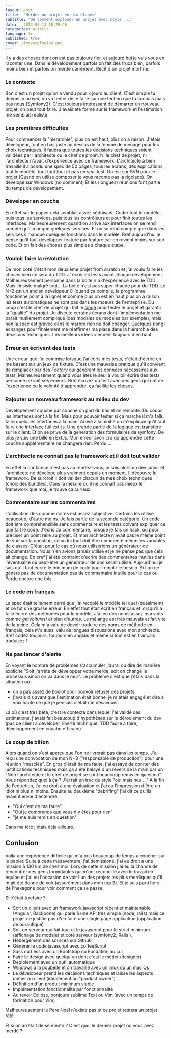 ```yaml
---
layout: post
title:  "Merder un projet en dix étapes"
subtitle: "Ou comment exploser un projet avec style ..."
date:   2013-06-13 18:29:46
categories: article
language: fr
published: true
cover: /img/explosion.png
---
```



Il y a des choses dont on est pas toujours fier, et aujourd'hui je vais vous en raconter une. 
Dans le dévelopement parfois on fait des trucs bien, parfois moins bien et parfois on merde carrément. 
Récit d'un projet mort né.

### Le contexte 
Bon c'est un projet qu'on a vendu pour x jours au client. C'est simple tu devrais y arriver, on va tenter de le faire sur une techno que tu connais mais pas nous (Symfony2). C'est toujours intéressant de démarrer un nouveau projet, on peut tout faire. 
J'avais été formé sur le framework et l'estimation me semblait réaliste. 

### Les premières difficultés
Pour commencer la "hierarchie", plus on est haut, plus on a raison. 
J'étais dévelopeur, tout en bas juste au dessus de la femme de ménage pour les choix techniques. 
Il faudra que toutes les décisions techniques soient validées par l'architecte ou le chef de projet.
Ni le chef de projet, ni l'architecte n'avait d'expérience avec ce framework.
L'architecte à bien travaillé il a pondu une spec de 50 pages, tous les écrans, des explications, tout le modèle, tout tout tout et pas un seul test. 
On est sur SVN pour le projet (Quand on utilise composer je vous raconte pas la rigolade). 
On dévelope sur Windows (no comment)
Et les (longues) réunions font partie du temps de dévelopement.

### Déveloper en couche
En effet sur le papier cela semblait assez séduisant. Coder tout le modèle, puis tous les services, puis tous les contrôleurs et pour finir toutes les interfaces. 
Malheureusement quand on arrive aux interfaces on se rend compte qu'il manque quelques services. Et on se rend compte que dans les services il manque quelques fonctions dans le modèle. Bref aujourd'hui je pense qu'il faut développer feature par feature car on revient moins sur son code. Et on fait des choses plus simples à chaque étape.

### Vouloir faire la révolution
De mon coté c'était mon deuxième projet from scratch et j'ai voulu faire les choses bien ce sera du TDD.
J' écris les tests avant chaque developement. Malheureusement personne dans la boîte n'a d'expérience avec le TDD. Mais j'insiste malgrè tout...
La boite n'est pas super chaude pour du TDD. Le N+2 est un ancien dévelopeur C (quand ça compile, le programme fonctionne point à la ligne) et comme plus on est en haut plus on a raison les tests automatiques ne sont pas dans les moeurs de l'entreprise.
Du coup c'est le chef de projet qui fait le [singe](/slide/2013/05/27/hiring-monjey-vs-bdd.html) pour tester le projet et garantir la "qualité" du projet. 
Je discute certains écrans dont l'implémentation me parait inutilement compliqué (des modales de modales par exemple), mais non la spec est gravée dans le marbre rien ne doit changer. 
Quelques (long) échanges pour finalement me réaffirmer ma place dans la hiérarchie des décisions techniques. 
Les meilleurs idées viennent toujours d'en haut.

### Erreur en écrivant des tests
Une erreur que j'ai commise lorsque j'ai écris mes tests, c'était d'écrire en me basant sur un jeux de fixture. 
C'est une mauvaise pratique qu'il convient de remplacer par des _Factory_ qui générent les données nécessaires aux tests.
Malheureusement quand vous êtes le seul à vouloir écrire des tests personne ne voit ses erreurs.
Bref écrivez du test avec des gens qui ont de l'expérience ou la volonté d'apprendre, ça facilite les choses.

### Rajouter un nouveau framework au milieu du dev
Dévelopement couche par couche on part du bas et on remonte. 
Du coups les interfaces sont à la fin. Mais pour pouvoir tester si ça marche il m'a fallu faire quelques interfaces à la main. 
Arrivé à la moitié on m'explique qu'il faut faire une interface full ext-js. Une grande partie de la logique est transféré sur le client.
Et on se prive de la generation des formulaires de symfony. De plus je suis une bille en ExtJs. 
Mon erreur avoir cru qu'apprendre cette couche supplémentaire ne changera rien. Perdu ...

### L'architecte ne connait pas le framework et il doit tout valider
En effet la confiance n'est pas au rendez-vous, je suis alors un dev junior et l'architecte ne dévelope plus vraiment depuis un moment.
Il découvre le framework. De surcroit il doit valider chacun de mes choix techniques (choix des bundles). 
Dans la mesure où il ne connait pas mieux le framework que moi, je trouve ça curieux. 

### Commentaire sur les commentaires
L'utilisation des commentaires est assez subjective. Certains les utilise beaucoup, d'autre moins. 
Je fais partie de la seconde catégorie. Un code doit être compréhensible sans commentaire et les tests doivent expliquer ce que fait le code. 
J'écris du commentaire, lorsque je fais un hack, ou pour préciser un point relié au projet. 
Et mon architecte n'avait pas le même point de vue sur la question, selon lui tout doit être commenté même les variables de classes. 
C'était pour le cas où nous utiliserions un générateur de documentation. 
Nous n'en avions jamais utilisé et je ne pense pas que cela ait changé. 
En bref j'ai été contraint d'écrire des commentaires inutiles dans l'éventualité où peut-être un générateur de doc serait utilisé.
Aujourd'hui je sais qu'il faut écrire le minimum de code pour remplir le besoin. 
Si l'on ne génére pas de documentation pas de commentaire inutile pour le cas où. Perdu encore une fois. 

### Le code en français
La spec était tellement carré que j'ai recopié le modèle tel quel (quasiment) et ce fut une grosse erreur.
En effet tout était écrit en français et lorsqu'il a fallu écrire des méthodes pour le modèle, 
J'ai eu des noms assez marrants comme _getVoiture()_ et bien d'autres. Le mélange est très mauvais et fait vite de la peine. 
Cela m'a valu de devoir traduire des noms de méthode en français, cela m'a aussi valu de longues discussions avec mon architecte.
Bref codez toujours, toujours en anglais et même si tout est en français traduisez !

### Ne pas lancer d'alerte
En voyant le nombre de problèmes s'accumuler j'aurai du dire de manière explicite "Soit j'arrête de développer votre merde, soit on change le processus sinon on va dans le mur".
Le problème c'est que j'étais dans la situation où :
- on a pas assez de boulot pour pouvoir refuser des projets
- j'avais dis avant que l'estimation était bonne, je m'étais engagé et dire à voix haute ce que je pensais c'était me désavouer. 

Là où c'est très bête, c'est le contexte dans lequel j'ai validé ces estimations, j'avais fait beaucoup d'hypothèses sur le déroulement du dev (pas de client à déveloper, liberté technique, TDD facile à faire, développement en couche efficace). 

### Le coup de bâton
Alors quand on s'est aperçu que l'on ne livrerait pas dans les temps. J'ai reçu une convocation de mon N+3 ("responsable de production") pour une réunion "musclée".
En gros c'était de ma faute, j'ai essayé de donner des justifications techniques mais ça a été balayé d'un revers de la main par un "Non l'architecte et le chef de projet se sont beaucoup remis en question". Vous répondez quoi à ça ? J'ai fait un truc du style "oui mais heu ..."
A la fin de l'entretien, j'ai eu droit à une évaluation et j'ai eu l'impression d'être un idiot ni plus ni moins.
Ensuite au deuxième "debrifing" j'ai dit ce qu'ils avaient envie d'entendre: 
- "Oui c'est de ma faute"
- "Oui je comprends que vous n'y êtes pour rien" 
- "je me suis remis en question" 

Dans ma tête j'étais déjà ailleurs.

## Conlusion
Voilà une expérience difficile qui m'a pris beaucoup de temps à coucher sur le papier. 
Suite à cette mésaventure, j'ai demissioné, j'ai eu droit à une mission à 130 km de chez moi.
Lors de cette mission j'ai eu la chance de rencontrer des gens formidables qui m'ont reconcilié avec le travail en équipe et j'ai eu l'occasion de voir l'un des projets les plus merdiques qu"il m'ait été donné de voir (assurément dans mon top 3). 
Et je suis parti hors de l'hexagone pour voir comment ça se passe. 

Si c'était à refaire ?:
- Soit un client avec un framework javascript récent et maintenable (Angular, Backbone) qui parle à une API très simple (node, rails) mais ce projet ne justifie pas d'en faire une single page application (application de burautique)
- Soit un serveur qui fait tout et le javascript pour le strict minimum (affichage de modale) et coté serveur (symfony2, Rails ).
- Hébergement des sources sur Github
- Générer le code javascript avec coffeeScript
- Sass ou Less avec un Bootstrap ou Fondation au cul 
- Faire le design avec quelqu'un dont c'est le métier (designer)
- Deploiement avec un outil automatique
- Windows à la poubelle et on travaille avec un linux où un mac Os
- Le dévelopeur prend les décisions techniques et laisse les aspects métier au client (idéalement au "product owner")
- Définition d'un produit minimum viable 
- Implémentation fonctionnalité par fonctionnalité
- Au revoir Eclipse, bonjours sublime Text ou Vim (avec un temps de formation pour Vim)

Malheureusement le Père Noël n'existe pas et ce projet restera un projet raté. 

Et si on arrétait de se mentir ? C'est quoi le dernier projet où vous avez merdé ?